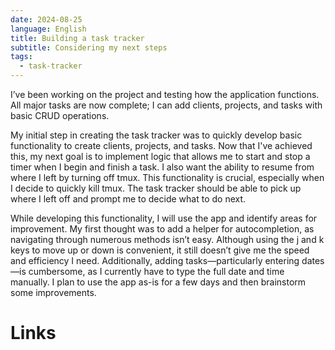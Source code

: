 ```yaml
---
date: 2024-08-25
language: English
title: Building a task tracker
subtitle: Considering my next steps
tags:
  - task-tracker
---
```


I’ve been working on the project and testing how the application functions. All major tasks are now complete; I can add clients, projects, and tasks with basic CRUD operations.

My initial step in creating the task tracker was to quickly develop basic functionality to create clients, projects, and tasks. Now that I've achieved this, my next goal is to implement logic that allows me to start and stop a timer when I begin and finish a task. I also want the ability to resume from where I left by turning off tmux. This functionality is crucial, especially when I decide to quickly kill tmux. The task tracker should be able to pick up where I left off and prompt me to decide what to do next.

While developing this functionality, I will use the app and identify areas for improvement. My first thought was to add a helper for autocompletion, as navigating through numerous methods isn’t easy. Although using the j and k keys to move up or down is convenient, it still doesn’t give me the speed and efficiency I need. Additionally, adding tasks—particularly entering dates—is cumbersome, as I currently have to type the full date and time manually. I plan to use the app as-is for a few days and then brainstorm some improvements.

# Links


